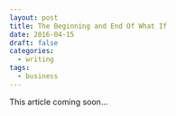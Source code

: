 ```yaml
---
layout: post
title: The Beginning and End Of What If
date: 2016-04-15
draft: false
categories:
  - writing
tags:
  - business
---
```

This article coming soon...